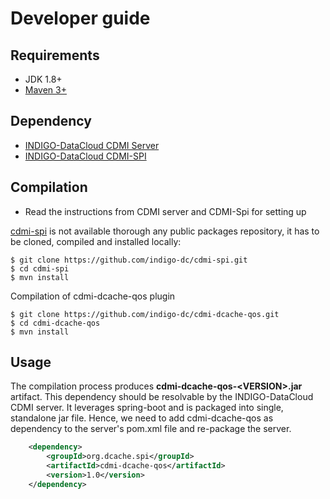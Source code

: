 # Developer guide

Requirements
---------------------
* JDK 1.8+
* [Maven 3+](https://maven.apache.org/)

Dependency
---------------------
* [INDIGO-DataCloud CDMI Server](https://github.com/indigo-dc/CDMI)
* [INDIGO-DataCloud CDMI-SPI](https://github.com/indigo-dc/cdmi-spi)


Compilation
---------------------
* Read the instructions from CDMI server and CDMI-Spi for setting up

[cdmi-spi](https://github.com/indigo-dc/cdmi-spi) is not available thorough any public packages repository, it has to be cloned, compiled and installed locally:

```
$ git clone https://github.com/indigo-dc/cdmi-spi.git
$ cd cdmi-spi
$ mvn install
```

Compilation of cdmi-dcache-qos plugin

```
$ git clone https://github.com/indigo-dc/cdmi-dcache-qos.git
$ cd cdmi-dcache-qos
$ mvn install
```

Usage
---------------------
The compilation process produces **cdmi-dcache-qos-\<VERSION\>.jar** artifact. This dependency should be resolvable by the INDIGO-DataCloud CDMI server. It leverages spring-boot and is packaged into single, standalone jar file. Hence, we need to add cdmi-dcache-qos as dependency to the server's pom.xml file and re-package the server.

```xml
    <dependency>
        <groupId>org.dcache.spi</groupId>
        <artifactId>cdmi-dcache-qos</artifactId>
        <version>1.0</version>
    </dependency>
```
